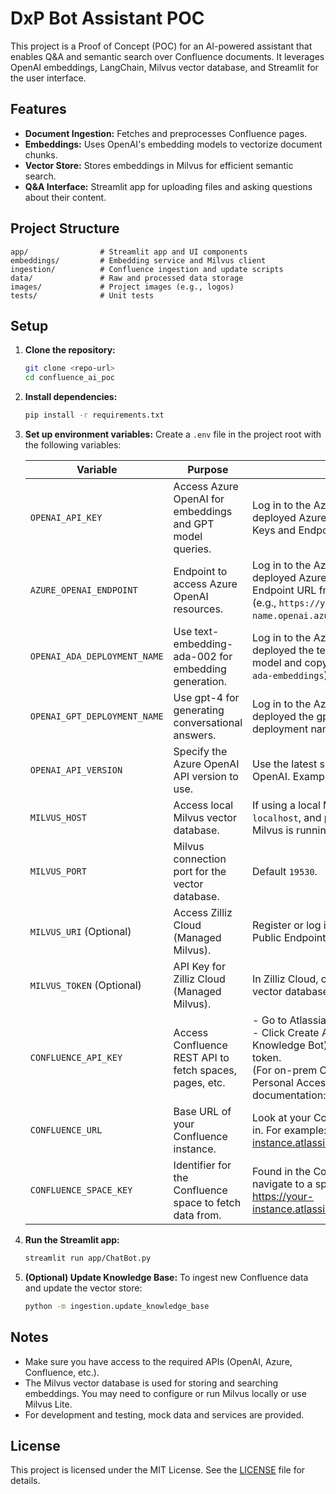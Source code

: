 # DxP Bot Assistant POC

This project is a Proof of Concept (POC) for an AI-powered assistant that enables Q&A and semantic search over Confluence documents. It leverages OpenAI embeddings, LangChain, Milvus vector database, and Streamlit for the user interface.

## Features
- **Document Ingestion:** Fetches and preprocesses Confluence pages.
- **Embeddings:** Uses OpenAI's embedding models to vectorize document chunks.
- **Vector Store:** Stores embeddings in Milvus for efficient semantic search.
- **Q&A Interface:** Streamlit app for uploading files and asking questions about their content.

## Project Structure
```
app/                # Streamlit app and UI components
embeddings/         # Embedding service and Milvus client
ingestion/          # Confluence ingestion and update scripts
data/               # Raw and processed data storage
images/             # Project images (e.g., logos)
tests/              # Unit tests
```

## Setup

1. **Clone the repository:**
   ```sh
   git clone <repo-url>
   cd confluence_ai_poc
   ```

2. **Install dependencies:**
   ```sh
   pip install -r requirements.txt
   ```

3. **Set up environment variables:**
   Create a `.env` file in the project root with the following variables:

   | Variable | Purpose | How to Obtain |
   |----------|---------|---------------|
   | `OPENAI_API_KEY` | Access Azure OpenAI for embeddings and GPT model queries. | Log in to the Azure Portal → Navigate to your deployed Azure OpenAI Service → Go to Keys and Endpoint → Copy the Primary Key. |
   | `AZURE_OPENAI_ENDPOINT` | Endpoint to access Azure OpenAI resources. | Log in to the Azure Portal → Navigate to your deployed Azure OpenAI Service → Copy the Endpoint URL from the resource overview (e.g., `https://your-resource-name.openai.azure.com`). |
   | `OPENAI_ADA_DEPLOYMENT_NAME` | Use text-embedding-ada-002 for embedding generation. | Log in to the Azure Portal → Ensure you’ve deployed the text-embedding-ada-002 model and copy its deployment name (e.g., `ada-embeddings`). |
   | `OPENAI_GPT_DEPLOYMENT_NAME` | Use gpt-4 for generating conversational answers. | Log in to the Azure Portal → Ensure you’ve deployed the gpt-4 model and copy its deployment name (e.g., `gpt-4`). |
   | `OPENAI_API_VERSION` | Specify the Azure OpenAI API version to use. | Use the latest supported version for Azure OpenAI. Example: `2023-05-15`. |
   | `MILVUS_HOST` | Access local Milvus vector database. | If using a local Milvus instance: Host will be `localhost`, and port will be `19530`. Ensure Milvus is running locally. |
   | `MILVUS_PORT` | Milvus connection port for the vector database. | Default `19530`. |
   | `MILVUS_URI` (Optional) | Access Zilliz Cloud (Managed Milvus). | Register or log in to Zilliz Cloud → Copy the Public Endpoint after creating an instance. |
   | `MILVUS_TOKEN` (Optional) | API Key for Zilliz Cloud (Managed Milvus). | In Zilliz Cloud, copy the API Key from the vector database instance settings. |
   | `CONFLUENCE_API_KEY` | Access Confluence REST API to fetch spaces, pages, etc. | - Go to Atlassian API Token page. <br> - Click Create API Token, name it (e.g. Knowledge Bot), and copy the generated token. <br> (For on-prem Confluence) Generate a Personal Access Token (PAT) using on-prem documentation: Personal Access Token Info. |
   | `CONFLUENCE_URL` | Base URL of your Confluence instance. | Look at your Confluence’s URL when logged in. For example: https://your-instance.atlassian.net/wiki. |
   | `CONFLUENCE_SPACE_KEY` | Identifier for the Confluence space to fetch data from. | Found in the Confluence URL when you navigate to a specific space (e.g., https://your-instance.atlassian.net/wiki/spaces/<SPACE>/pages/...). |

4. **Run the Streamlit app:**
   ```sh
   streamlit run app/ChatBot.py
   ```

5. **(Optional) Update Knowledge Base:**
   To ingest new Confluence data and update the vector store:
   ```sh
   python -m ingestion.update_knowledge_base
   ```

## Notes
- Make sure you have access to the required APIs (OpenAI, Azure, Confluence, etc.).
- The Milvus vector database is used for storing and searching embeddings. You may need to configure or run Milvus locally or use Milvus Lite.
- For development and testing, mock data and services are provided.

## License
This project is licensed under the MIT License. See the [LICENSE](LICENSE) file for details.
